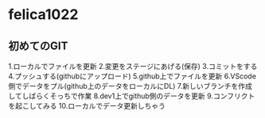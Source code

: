 # felica1022
## 初めてのGIT
1.ローカルでファイルを更新
2.変更をステージにあげる(保存)
3.コミットをする
4.プッシュする(githubにアップロード)
5.github上でファイルを更新
6.VScode側でデータをプル(github上のデータをローカルにDL)
7.新しいブランチを作成してしばらくそっちで作業
8.dev1上でgithub側のデータを更新
9.コンフリクトを起こしてみる
10.ローカルでデータ更新しちゃう
